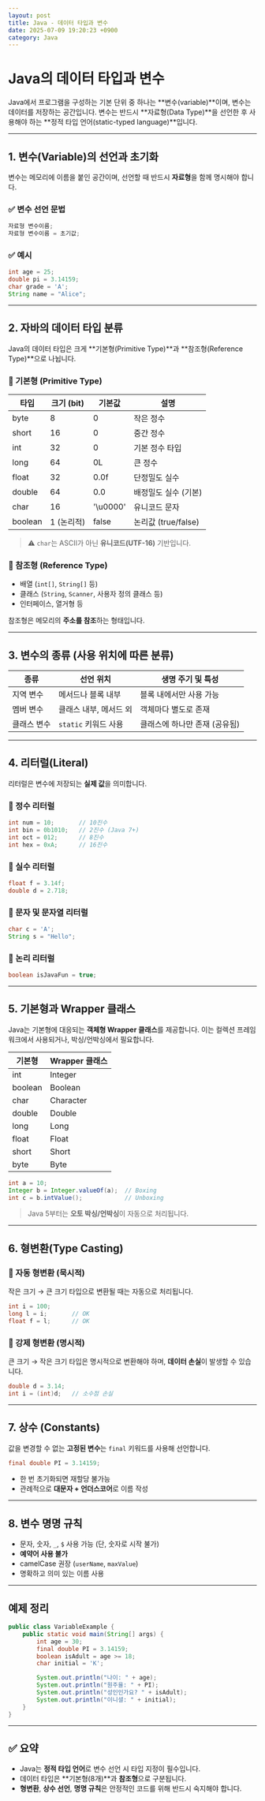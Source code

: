 ```yaml
---
layout: post
title: Java - 데이터 타입과 변수
date: 2025-07-09 19:20:23 +0900
category: Java
---
```

# Java의 데이터 타입과 변수

Java에서 프로그램을 구성하는 기본 단위 중 하나는 **변수(variable)**이며, 변수는 데이터를 저장하는 공간입니다. 변수는 반드시 **자료형(Data Type)**을 선언한 후 사용해야 하는 **정적 타입 언어(static-typed language)**입니다.

---

## 1. 변수(Variable)의 선언과 초기화

변수는 메모리에 이름을 붙인 공간이며, 선언할 때 반드시 **자료형**을 함께 명시해야 합니다.

### ✅ 변수 선언 문법

```java
자료형 변수이름;
자료형 변수이름 = 초기값;
```

### ✅ 예시

```java
int age = 25;
double pi = 3.14159;
char grade = 'A';
String name = "Alice";
```

---

## 2. 자바의 데이터 타입 분류

Java의 데이터 타입은 크게 **기본형(Primitive Type)**과 **참조형(Reference Type)**으로 나뉩니다.

### 📌 기본형 (Primitive Type)

| 타입      | 크기 (bit) | 기본값    | 설명              |
|-----------|------------|-----------|-------------------|
| byte      | 8          | 0         | 작은 정수         |
| short     | 16         | 0         | 중간 정수         |
| int       | 32         | 0         | 기본 정수 타입     |
| long      | 64         | 0L        | 큰 정수           |
| float     | 32         | 0.0f      | 단정밀도 실수      |
| double    | 64         | 0.0       | 배정밀도 실수 (기본)|
| char      | 16         | '\u0000'  | 유니코드 문자       |
| boolean   | 1 (논리적) | false     | 논리값 (true/false) |

> ⚠️ `char`는 ASCII가 아닌 **유니코드(UTF-16)** 기반입니다.

### 📌 참조형 (Reference Type)

- 배열 (`int[]`, `String[]` 등)
- 클래스 (`String`, `Scanner`, 사용자 정의 클래스 등)
- 인터페이스, 열거형 등

참조형은 메모리의 **주소를 참조**하는 형태입니다.

---

## 3. 변수의 종류 (사용 위치에 따른 분류)

| 종류        | 선언 위치              | 생명 주기 및 특성           |
|-------------|------------------------|------------------------------|
| 지역 변수    | 메서드나 블록 내부     | 블록 내에서만 사용 가능     |
| 멤버 변수    | 클래스 내부, 메서드 외 | 객체마다 별도로 존재         |
| 클래스 변수  | `static` 키워드 사용   | 클래스에 하나만 존재 (공유됨)|

---

## 4. 리터럴(Literal)

리터럴은 변수에 저장되는 **실제 값**을 의미합니다.

### 🔸 정수 리터럴

```java
int num = 10;       // 10진수
int bin = 0b1010;   // 2진수 (Java 7+)
int oct = 012;      // 8진수
int hex = 0xA;      // 16진수
```

### 🔸 실수 리터럴

```java
float f = 3.14f;
double d = 2.718;
```

### 🔸 문자 및 문자열 리터럴

```java
char c = 'A';
String s = "Hello";
```

### 🔸 논리 리터럴

```java
boolean isJavaFun = true;
```

---

## 5. 기본형과 Wrapper 클래스

Java는 기본형에 대응되는 **객체형 Wrapper 클래스**를 제공합니다. 이는 컬렉션 프레임워크에서 사용되거나, 박싱/언박싱에서 필요합니다.

| 기본형 | Wrapper 클래스 |
|--------|----------------|
| int    | Integer        |
| boolean| Boolean        |
| char   | Character      |
| double | Double         |
| long   | Long           |
| float  | Float          |
| short  | Short          |
| byte   | Byte           |

```java
int a = 10;
Integer b = Integer.valueOf(a);  // Boxing
int c = b.intValue();            // Unboxing
```

> Java 5부터는 **오토 박싱/언박싱**이 자동으로 처리됩니다.

---

## 6. 형변환(Type Casting)

### 🔹 자동 형변환 (묵시적)

작은 크기 → 큰 크기 타입으로 변환될 때는 자동으로 처리됩니다.

```java
int i = 100;
long l = i;       // OK
float f = l;      // OK
```

### 🔹 강제 형변환 (명시적)

큰 크기 → 작은 크기 타입은 명시적으로 변환해야 하며, **데이터 손실**이 발생할 수 있습니다.

```java
double d = 3.14;
int i = (int)d;   // 소수점 손실
```

---

## 7. 상수 (Constants)

값을 변경할 수 없는 **고정된 변수**는 `final` 키워드를 사용해 선언합니다.

```java
final double PI = 3.14159;
```

- 한 번 초기화되면 재할당 불가능
- 관례적으로 **대문자 + 언더스코어**로 이름 작성

---

## 8. 변수 명명 규칙

- 문자, 숫자, `_`, `$` 사용 가능 (단, 숫자로 시작 불가)
- **예약어 사용 불가**
- camelCase 권장 (`userName`, `maxValue`)
- 명확하고 의미 있는 이름 사용

---

## 예제 정리

```java
public class VariableExample {
    public static void main(String[] args) {
        int age = 30;
        final double PI = 3.14159;
        boolean isAdult = age >= 18;
        char initial = 'K';

        System.out.println("나이: " + age);
        System.out.println("원주율: " + PI);
        System.out.println("성인인가요? " + isAdult);
        System.out.println("이니셜: " + initial);
    }
}
```

---

## ✅ 요약

- Java는 **정적 타입 언어**로 변수 선언 시 타입 지정이 필수입니다.
- 데이터 타입은 **기본형(8개)**과 **참조형**으로 구분됩니다.
- **형변환**, **상수 선언**, **명명 규칙**은 안정적인 코드를 위해 반드시 숙지해야 합니다.
